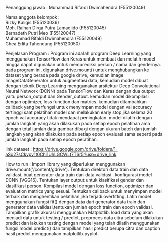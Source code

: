 Penanggung jawab : Muhammad Rifaldi Dwimahendra (F55120049)  

Nama anggota kelompok :  
Rizky Kaligis (F55120036)   
Moh. Raihan Dirga Putra Lamadjido (F55120045)  
Bernadeth Putri Meo (F55120047)  
Muhammad Rifaldi Dwimahendra (F55120049)  
Ghea Erlita Tahendung (F55120050)  

Penjelasan Program :
Program ini adalah program Deep Learning yang menggunakan TensorFlow dan Keras untuk membuat dan melatih model hingga dapat digunakan untuk memprediksi person / nama dan gendernya.
pada program ini, digunakan drive.mount() untuk menghubungkan ke dataset yang berada pada google drive, kemudian image ImageDataGenerator untuk augmentasi data, kemudian model dibuat 
dengan teknik Deep Learning menggunakan arsitektur Deep Convolutional Neural Network (DCNN) pada TensorFlow dan Keras dengan dua output yaitu person_output dan Gender_output.
kemudian model dikompilasi dengan optimizer, loss function dan matrics. kemudian ditambahkan callback yang berfungsi untuk menyimpan model dengan val accuracy tertinggi saat pelatihan model
dan melakukan early stop jika selama 20 epoch val accuracy tidak mendapat peningkatan. model dilatih dengan jumlah langkah yang akan dilakukan pada setiap epoch pelatihan ama dengan total jumlah data gambar dibagi dengan ukuran batch
dan jumlah langkah yang akan dilakukan pada setiap epoch evaluasi sama seperti pada jumlah langkah pada setiap epoch pelatihan.  

link dataset : https://drive.google.com/drive/folders/1-aSo27sCkvpv1t0Chi1UhLGCWLt7TSr5?usp=drive_link

How to run :
Import library yang diperlukan menggunakan drive.mount('/content/gdrive').
Tentukan direktori data train dan data validasi.
buat generator data train dan data validasi .
konfigurasi model DCNN (VGG16).
Tentukan layer output untuk klasifikasi gender dan klasifikasi person.
Kompilasi model dengan loss function, optimizer dan evaluation matrics yang sesuai.
Tentukan callback untuk menyimpan model terbaik dan menghentikan pelatihan jika terjadi overfitting.
Latih model menggunakan fungsi fit() dengan data dari generator data train dan generator data validasi,tentukan jumlah epoch train dan epoch validasi.
Tampilkan grafik akurasi menggunakan Matplotlib.
load data yang akan menjadi data untuk testing / predict, preproces data citra sebelum dilakukan predict dan lakukan testing dengan model yang telah dilatih
menggunakan fungsi model.predict()  dan tampilkan hasil predict berupa citra dan caption hasil predict menggunakan matplotlib.pyplot.

